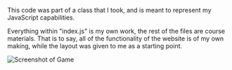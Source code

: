 This code was part of a class that I took, and is meant to represent my JavaScript capabilities. 

Everything within "index.js" is my own work, the rest of the files are course materials.
That is to say, all of the functionality of the website is of my own making, while the layout was given to me as a starting point.

![Screenshot of Game]([https://imgur.com/HgzCX83](https://i.imgur.com/HgzCX83.png)https://i.imgur.com/HgzCX83.png)
